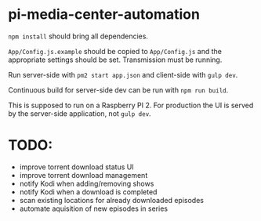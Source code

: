 # pi-media-center-automation

`npm install` should bring all dependencies.

`App/Config.js.example` should be copied to `App/Config.js` and the appropriate settings should be set.
Transmission must be running.

Run server-side with `pm2 start app.json` and client-side with `gulp dev`.

Continuous build for server-side dev can be run with `npm run build`.

This is supposed to run on a Raspberry PI 2. For production the UI is served by the server-side application, not `gulp dev`.

# TODO:
- improve torrent download status UI
- improve torrent download management
- notify Kodi when adding/removing shows
- notify Kodi when a download is completed
- scan existing locations for already downloaded episodes
- automate aquisition of new episodes in series
